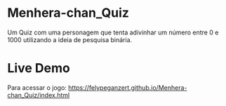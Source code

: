 # Menhera-chan_Quiz
 Um Quiz com uma personagem que tenta adivinhar um número entre 0 e 1000 utilizando a ideia de pesquisa binária.
 
 # Live Demo
 Para acessar o jogo: https://felypeganzert.github.io/Menhera-chan_Quiz/index.html
